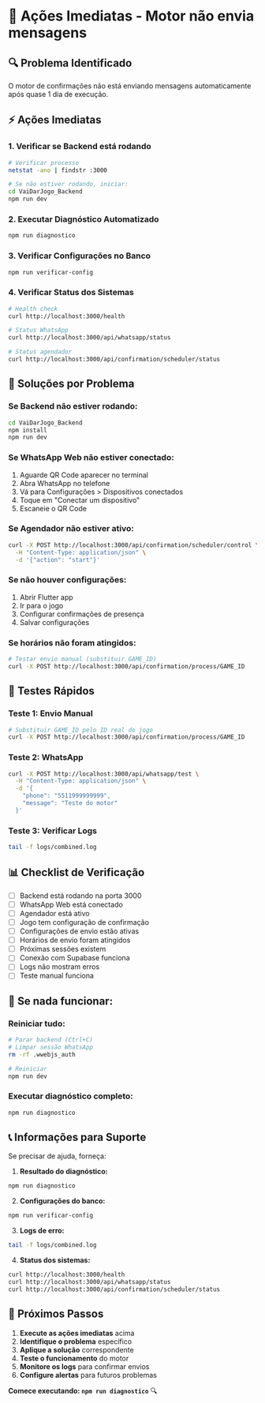 # 🚨 Ações Imediatas - Motor não envia mensagens

## 🔍 **Problema Identificado**

O motor de confirmações não está enviando mensagens automaticamente após quase 1 dia de execução.

## ⚡ **Ações Imediatas**

### **1. Verificar se Backend está rodando**
```bash
# Verificar processo
netstat -ano | findstr :3000

# Se não estiver rodando, iniciar:
cd VaiDarJogo_Backend
npm run dev
```

### **2. Executar Diagnóstico Automatizado**
```bash
npm run diagnostico
```

### **3. Verificar Configurações no Banco**
```bash
npm run verificar-config
```

### **4. Verificar Status dos Sistemas**
```bash
# Health check
curl http://localhost:3000/health

# Status WhatsApp
curl http://localhost:3000/api/whatsapp/status

# Status agendador
curl http://localhost:3000/api/confirmation/scheduler/status
```

## 🔧 **Soluções por Problema**

### **Se Backend não estiver rodando:**
```bash
cd VaiDarJogo_Backend
npm install
npm run dev
```

### **Se WhatsApp Web não estiver conectado:**
1. Aguarde QR Code aparecer no terminal
2. Abra WhatsApp no telefone
3. Vá para Configurações > Dispositivos conectados
4. Toque em "Conectar um dispositivo"
5. Escaneie o QR Code

### **Se Agendador não estiver ativo:**
```bash
curl -X POST http://localhost:3000/api/confirmation/scheduler/control \
  -H "Content-Type: application/json" \
  -d '{"action": "start"}'
```

### **Se não houver configurações:**
1. Abrir Flutter app
2. Ir para o jogo
3. Configurar confirmações de presença
4. Salvar configurações

### **Se horários não foram atingidos:**
```bash
# Testar envio manual (substituir GAME_ID)
curl -X POST http://localhost:3000/api/confirmation/process/GAME_ID
```

## 🧪 **Testes Rápidos**

### **Teste 1: Envio Manual**
```bash
# Substituir GAME_ID pelo ID real do jogo
curl -X POST http://localhost:3000/api/confirmation/process/GAME_ID
```

### **Teste 2: WhatsApp**
```bash
curl -X POST http://localhost:3000/api/whatsapp/test \
  -H "Content-Type: application/json" \
  -d '{
    "phone": "5511999999999",
    "message": "Teste do motor"
  }'
```

### **Teste 3: Verificar Logs**
```bash
tail -f logs/combined.log
```

## 📊 **Checklist de Verificação**

- [ ] Backend está rodando na porta 3000
- [ ] WhatsApp Web está conectado
- [ ] Agendador está ativo
- [ ] Jogo tem configuração de confirmação
- [ ] Configurações de envio estão ativas
- [ ] Horários de envio foram atingidos
- [ ] Próximas sessões existem
- [ ] Conexão com Supabase funciona
- [ ] Logs não mostram erros
- [ ] Teste manual funciona

## 🚨 **Se nada funcionar:**

### **Reiniciar tudo:**
```bash
# Parar backend (Ctrl+C)
# Limpar sessão WhatsApp
rm -rf .wwebjs_auth

# Reiniciar
npm run dev
```

### **Executar diagnóstico completo:**
```bash
npm run diagnostico
```

## 📞 **Informações para Suporte**

Se precisar de ajuda, forneça:

1. **Resultado do diagnóstico:**
```bash
npm run diagnostico
```

2. **Configurações do banco:**
```bash
npm run verificar-config
```

3. **Logs de erro:**
```bash
tail -f logs/combined.log
```

4. **Status dos sistemas:**
```bash
curl http://localhost:3000/health
curl http://localhost:3000/api/whatsapp/status
curl http://localhost:3000/api/confirmation/scheduler/status
```

## 🎯 **Próximos Passos**

1. **Execute as ações imediatas** acima
2. **Identifique o problema** específico
3. **Aplique a solução** correspondente
4. **Teste o funcionamento** do motor
5. **Monitore os logs** para confirmar envios
6. **Configure alertas** para futuros problemas

**Comece executando: `npm run diagnostico`** 🔍








